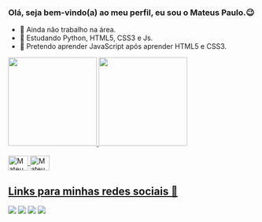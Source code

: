 ### Olá, seja bem-vindo(a) ao meu perfil, eu sou o Mateus Paulo.😉

- 🔭 Ainda não trabalho na área.
- 🌱 Estudando Python, HTML5, CSS3 e Js.
- 📕 Pretendo aprender JavaScript após aprender HTML5 e CSS3.

<div align="left">
  <a href="https://github.com/mateusdev7">
  <img height="180em" src="https://github-readme-stats.vercel.app/api?username=mateusdev7&show_icons=true&theme=tokyonight&include_all_commits=true&count_private=true"/>
  <img height="180em" src="https://github-readme-stats.vercel.app/api/top-langs/?username=mateusdev7&layout=compact&langs_count=7&theme=onedark"/>
</div>
  
<div style="display: inline_block"><br>
  <img align="center" alt="Mateus-Python" height="30" width="40" src="https://cdn.jsdelivr.net/gh/devicons/devicon/icons/python/python-original.svg">
  <img align="center" alt="Mateus-Js" height="30" width="40" src="https://cdn.jsdelivr.net/gh/devicons/devicon/icons/javascript/javascript-original.svg">
</div>
  
  ##

<div>
  <h2>Links para minhas redes sociais 👀</h2>
  <a href="https://www.facebook.com/profile.php?id=100072130397743" target="_blank"><img src="https://img.shields.io/badge/Facebook-1877F2?style=for-the-badge&logo=facebook&logoColor=white" target="_blank"></a>
  <a href="https://www.instagram.com/mateusraizen/" target="_blank"><img src="https://img.shields.io/badge/Instagram-E4405F?style=for-the-badge&logo=instagram&logoColor=white" target="_blank"></a>
  <a href = "mailto:mateusdev1337@gmail.com"><img src="https://img.shields.io/badge/Gmail-D14836?style=for-the-badge&logo=gmail&logoColor=white" target="_blank"></a>
  <a href="https://www.linkedin.com/in/mateus-paulo-51aa9521a" target="_blank"><img src="https://img.shields.io/badge/-LinkedIn-%230077B5?style=for-the-badge&logo=linkedin&logoColor=white" target="_blank"></a> 
</div>
